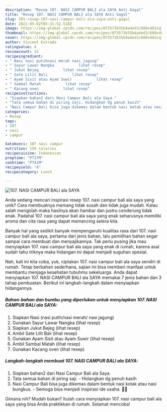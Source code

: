 ```yaml
---
description: "Resep 107. NASI CAMPUR BALI ala SAYA Anti Gagal"
title: "Resep 107. NASI CAMPUR BALI ala SAYA Anti Gagal"
slug: 501-resep-107-nasi-campur-bali-ala-saya-anti-gagal
date: 2021-05-02T05:31:52.510Z
image: https://img-global.cpcdn.com/recipes/073573b35b4a4ed3/680x482cq70/107-nasi-campur-bali-ala-saya-foto-resep-utama.jpg
thumbnail: https://img-global.cpcdn.com/recipes/073573b35b4a4ed3/680x482cq70/107-nasi-campur-bali-ala-saya-foto-resep-utama.jpg
cover: https://img-global.cpcdn.com/recipes/073573b35b4a4ed3/680x482cq70/107-nasi-campur-bali-ala-saya-foto-resep-utama.jpg
author: Vincent Estrada
ratingvalue: 4
reviewcount: 15
recipeingredient:
- " Nasi nasi putihnasi merah nasi jagung"
- " Sayur Lawar Nangka           lihat resep"
- " Jukut Bejeg           lihat resep"
- " Sate Lilit Bali           lihat resep"
- " Ayam Sisit atau Ayam Suwir           lihat resep"
- " Sambal Matah           lihat resep"
- " Kacang oven           lihat resep"
recipeinstructions:
- "Siapkan bahan2 dari Nasi Campur Bali ala Saya."
- "Tata semua bahan di piring saji. Hidangkan dg penuh kasih"
- "Nasi Campur Bali bisa juga dikemas dalam bentuk nasi kotak atau nasi bungkus. Semoga bisa menjadi inspirasi ide usaha. 🥰🥰"
categories:
- Resep
tags:
- 107
- nasi
- campur

katakunci: 107 nasi campur 
nutrition: 159 calories
recipecuisine: Indonesian
preptime: "PT27M"
cooktime: "PT41M"
recipeyield: "4"
recipecategory: Lunch

---
```



![107. NASI CAMPUR BALI ala SAYA](https://img-global.cpcdn.com/recipes/073573b35b4a4ed3/680x482cq70/107-nasi-campur-bali-ala-saya-foto-resep-utama.jpg)

Anda sedang mencari inspirasi resep 107. nasi campur bali ala saya yang unik? Cara membuatnya memang tidak susah dan tidak juga mudah. Kalau salah mengolah maka hasilnya akan hambar dan justru cenderung tidak enak. Padahal 107. nasi campur bali ala saya yang enak seharusnya memiliki aroma dan cita rasa yang dapat memancing selera kita.



Banyak hal yang sedikit banyak mempengaruhi kualitas rasa dari 107. nasi campur bali ala saya, pertama dari jenis bahan, lalu pemilihan bahan segar sampai cara membuat dan menyajikannya. Tak perlu pusing jika mau menyiapkan 107. nasi campur bali ala saya yang enak di rumah, karena asal sudah tahu triknya maka hidangan ini dapat menjadi suguhan spesial.


Nah, kali ini kita coba, yuk, ciptakan 107. nasi campur bali ala saya sendiri di rumah. Tetap berbahan sederhana, sajian ini bisa memberi manfaat untuk membantu menjaga kesehatan tubuhmu sekeluarga. Anda dapat menyiapkan 107. NASI CAMPUR BALI ala SAYA memakai 7 jenis bahan dan 3 tahap pembuatan. Berikut ini langkah-langkah dalam menyiapkan hidangannya.

<!--inarticleads1-->

##### Bahan-bahan dan bumbu yang diperlukan untuk menyiapkan 107. NASI CAMPUR BALI ala SAYA:

1. Siapkan  Nasi (nasi putih/nasi merah/ nasi jagung)
1. Gunakan  Sayur Lawar Nangka           (lihat resep)
1. Siapkan  Jukut Bejeg           (lihat resep)
1. Ambil  Sate Lilit Bali           (lihat resep)
1. Gunakan  Ayam Sisit atau Ayam Suwir           (lihat resep)
1. Ambil  Sambal Matah           (lihat resep)
1. Gunakan  Kacang oven           (lihat resep)




<!--inarticleads2-->

##### Langkah-langkah membuat 107. NASI CAMPUR BALI ala SAYA:

1. Siapkan bahan2 dari Nasi Campur Bali ala Saya.
1. Tata semua bahan di piring saji. - Hidangkan dg penuh kasih
1. Nasi Campur Bali bisa juga dikemas dalam bentuk nasi kotak atau nasi bungkus. - Semoga bisa menjadi inspirasi ide usaha. 🥰🥰




Gimana nih? Mudah bukan? Itulah cara menyiapkan 107. nasi campur bali ala saya yang bisa Anda praktikkan di rumah. Selamat mencoba!
